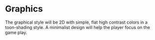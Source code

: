 # Graphics

The graphical style will be 2D with simple, flat high contrast colors in a toon-shading style. A minimalist design will help the player focus on the game play.
